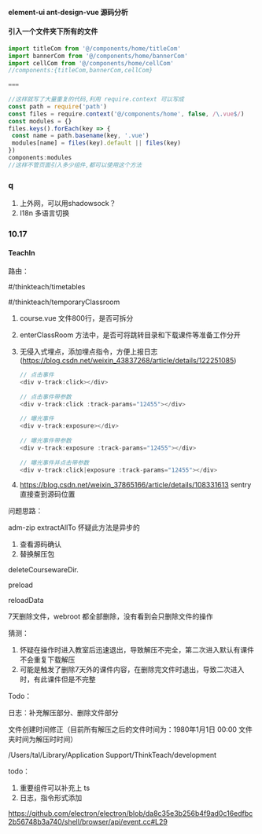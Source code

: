 #### element-ui  ant-design-vue 源码分析



#### 引入一个文件夹下所有的文件

```js
import titleCom from '@/components/home/titleCom'
import bannerCom from '@/components/home/bannerCom'
import cellCom from '@/components/home/cellCom'
//components:{titleCom,bannerCom,cellCom}

===
  
//这样就写了大量重复的代码,利用 require.context 可以写成
const path = require('path')
const files = require.context('@/components/home', false, /\.vue$/)
const modules = {}
files.keys().forEach(key => {
 const name = path.basename(key, '.vue')
 modules[name] = files(key).default || files(key)
})
components:modules
//这样不管页面引入多少组件,都可以使用这个方法
```



### q

1. 上外网，可以用shadowsock？
2. I18n 多语言切换

### 10.17 

#### TeachIn

路由：

#/thinkteach/timetables

#/thinkteach/temporaryClassroom



1. course.vue 文件800行，是否可拆分

2. enterClassRoom 方法中，是否可将跳转目录和下载课件等准备工作分开

3. 无侵入式埋点，添加埋点指令，方便上报日志(https://blog.csdn.net/weixin_43837268/article/details/122251085)

   ```js
   // 点击事件
   <div v-track:click></div>
    
   // 点击事件带参数
   <div v-track:click :track-params="12455"></div>
    
   // 曝光事件
   <div v-track:exposure></div>
    
   // 曝光事件带参数
   <div v-track:exposure :track-params="12455"></div>
    
   // 曝光事件并点击带参数
   <div v-track:click|exposure :track-params="12455"></div>
   ```

4. https://blog.csdn.net/weixin_37865166/article/details/108331613 sentry 直接查到源码位置

问题思路：

adm-zip  extractAllTo 怀疑此方法是异步的

1. 查看源码确认
2. 替换解压包



deleteCoursewareDir.

preload

reloadData	

7天删除文件，webroot 都全部删除，没有看到会只删除文件的操作



猜测：

1. 怀疑在操作时进入教室后迅速退出，导致解压不完全，第二次进入默认有课件 不会重复下载解压
2. 可能是触发了删除7天外的课件内容，在删除完文件时退出，导致二次进入时，有此课件但是不完整

Todo：

日志：补充解压部分、删除文件部分

文件创建时间修正（目前所有解压之后的文件时间为：1980年1月1日 00:00 文件夹时间为解压时时间）

/Users/tal/Library/Application Support/ThinkTeach/development



todo：

1. 重要组件可以补充上 ts
2. 日志，指令形式添加





https://github.com/electron/electron/blob/da8c35e3b256b4f9ad0c16edfbc2b56748b3a740/shell/browser/api/event.cc#L29

